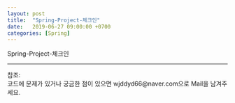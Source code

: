 ```yaml
---
layout: post
title:  "Spring-Project-체크인"
date:   2019-06-27 09:00:00 +0700
categories: [Spring]
---
```


Spring-Project-체크인



<hr>
참조:<https://github.com/wjddyd66/Project/tree/master/BomAir_ver_Final><br>
코드에 문제가 있거나 궁금한 점이 있으면 wjddyd66@naver.com으로  Mail을 남겨주세요.